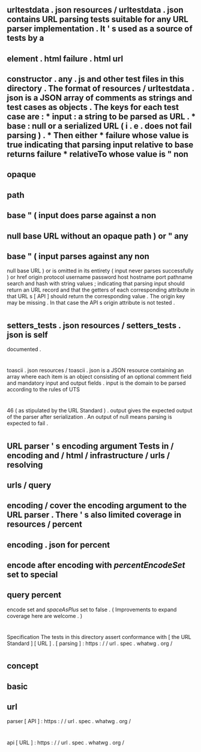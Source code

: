 #
#
urltestdata
.
json
resources
/
urltestdata
.
json
contains
URL
parsing
tests
suitable
for
any
URL
parser
implementation
.
It
'
s
used
as
a
source
of
tests
by
a
-
element
.
html
failure
.
html
url
-
constructor
.
any
.
js
and
other
test
files
in
this
directory
.
The
format
of
resources
/
urltestdata
.
json
is
a
JSON
array
of
comments
as
strings
and
test
cases
as
objects
.
The
keys
for
each
test
case
are
:
*
input
:
a
string
to
be
parsed
as
URL
.
*
base
:
null
or
a
serialized
URL
(
i
.
e
.
does
not
fail
parsing
)
.
*
Then
either
*
failure
whose
value
is
true
indicating
that
parsing
input
relative
to
base
returns
failure
*
relativeTo
whose
value
is
"
non
-
opaque
-
path
-
base
"
(
input
does
parse
against
a
non
-
null
base
URL
without
an
opaque
path
)
or
"
any
-
base
"
(
input
parses
against
any
non
-
null
base
URL
)
or
is
omitted
in
its
entirety
(
input
never
parses
successfully
)
or
href
origin
protocol
username
password
host
hostname
port
pathname
search
and
hash
with
string
values
;
indicating
that
parsing
input
should
return
an
URL
record
and
that
the
getters
of
each
corresponding
attribute
in
that
URL
s
[
API
]
should
return
the
corresponding
value
.
The
origin
key
may
be
missing
.
In
that
case
the
API
s
origin
attribute
is
not
tested
.
#
#
setters_tests
.
json
resources
/
setters_tests
.
json
is
self
-
documented
.
#
#
toascii
.
json
resources
/
toascii
.
json
is
a
JSON
resource
containing
an
array
where
each
item
is
an
object
consisting
of
an
optional
comment
field
and
mandatory
input
and
output
fields
.
input
is
the
domain
to
be
parsed
according
to
the
rules
of
UTS
#
46
(
as
stipulated
by
the
URL
Standard
)
.
output
gives
the
expected
output
of
the
parser
after
serialization
.
An
output
of
null
means
parsing
is
expected
to
fail
.
#
#
URL
parser
'
s
encoding
argument
Tests
in
/
encoding
and
/
html
/
infrastructure
/
urls
/
resolving
-
urls
/
query
-
encoding
/
cover
the
encoding
argument
to
the
URL
parser
.
There
'
s
also
limited
coverage
in
resources
/
percent
-
encoding
.
json
for
percent
-
encode
after
encoding
with
_percentEncodeSet_
set
to
special
-
query
percent
-
encode
set
and
_spaceAsPlus_
set
to
false
.
(
Improvements
to
expand
coverage
here
are
welcome
.
)
#
#
Specification
The
tests
in
this
directory
assert
conformance
with
[
the
URL
Standard
]
[
URL
]
.
[
parsing
]
:
https
:
/
/
url
.
spec
.
whatwg
.
org
/
#
concept
-
basic
-
url
-
parser
[
API
]
:
https
:
/
/
url
.
spec
.
whatwg
.
org
/
#
api
[
URL
]
:
https
:
/
/
url
.
spec
.
whatwg
.
org
/
